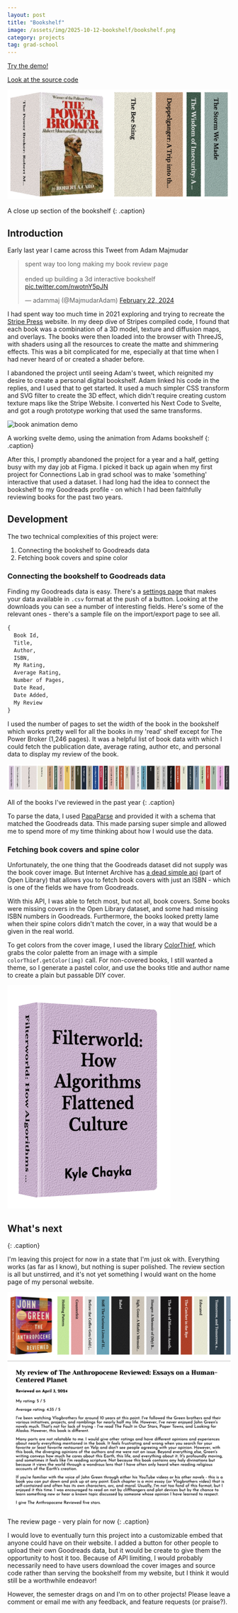 ```yaml
---
layout: post
title: "Bookshelf"
image: /assets/img/2025-10-12-bookshelf/bookshelf.png
category: projects
tag: grad-school
---
```



[Try the demo!](https://leviv.cool/bookshelf/)

[Look at the source code](https://github.com/leviv/bookshelf)

![A section of the bookshelf](/assets/img/2025-10-12-bookshelf/bookshelf.png)

A close up section of the bookshelf
{: .caption}

## Introduction

Early last year I came across this Tweet from Adam Majmudar

  <blockquote class="twitter-tweet"><p lang="en" dir="ltr">spent way too long making my book review page<br><br>ended up building a 3d interactive bookshelf <a href="https://t.co/nwotnY5pJN">pic.twitter.com/nwotnY5pJN</a></p>&mdash; adammaj (@MajmudarAdam) <a href="https://twitter.com/MajmudarAdam/status/1760485637680198099?ref_src=twsrc%5Etfw">February 22, 2024</a></blockquote> <script async src="https://platform.twitter.com/widgets.js" charset="utf-8"></script>

I had spent way too much time in 2021 exploring and trying to recreate the [Stripe Press](https://press.stripe.com/) website. In my deep dive of Stripes compiled code, I found that each book was a combination of a 3D model, texture and diffusion maps, and overlays. The books were then loaded into the browser with ThreeJS, with shaders using all the resources to create the matte and shimmering effects. This was a bit complicated for me, especially at that time when I had never heard of or created a shader before. 

I abandoned the project until seeing Adam's tweet, which reignited my desire to create a personal digital bookshelf. Adam linked his code in the replies, and I used that to get started. It used a much simpler CSS transform and SVG filter to create the 3D effect, which didn't require creating custom texture maps like the Stripe Website. I converted his Next Code to Svelte, and got a rough prototype working that used the same transforms.

![book animation demo](/assets/img/2025-10-12-bookshelf/demo.gif)

A working svelte demo, using the animation from Adams bookshelf
{: .caption}

After this, I promptly abandoned the project for a year and a half, getting busy with my day job at Figma. I picked it back up again when my first project for Connections Lab in grad school was to make 'something' interactive that used a dataset. I had long had the idea to connect the bookshelf to my Goodreads profile - on which I had been faithfully reviewing books for the past two years.

## Development

The two technical complexities of this project were:

1. Connecting the bookshelf to Goodreads data
2. Fetching book covers and spine color

### Connecting the bookshelf to Goodreads data

Finding my Goodreads data is easy. There's a [settings page](https://www.goodreads.com/review/import) that makes your data available in `.csv` format at the push of a button. Looking at the downloads you can see a number of interesting fields. Here's some of the relevant ones - there's a sample file on the import/export page to see all.

```txt
{
  Book Id,
  Title,
  Author,
  ISBN,
  My Rating,
  Average Rating,
  Number of Pages,
  Date Read,
  Date Added,
  My Review
}
```

I used the number of pages to set the width of the book in the bookshelf which works pretty well for all the books in my 'read' shelf except for The Power Broker (1,246 pages). It was a helpful list of book data with which I could fetch the publication date, average rating, author etc, and personal data to display my review of the book.

![A long virtual bookshelf](/assets/img/2025-10-12-bookshelf/entire-bookshelf.png)

All of the books I've reviewed in the past year
{: .caption}

To parse the data, I used [PapaParse](https://www.papaparse.com/) and provided it with a schema that matched the Goodreads data. This made parsing super simple and allowed me to spend more of my time thinking about how I would use the data.

### Fetching book covers and spine color

Unfortunately, the one thing that the Goodreads dataset did not supply was the book cover image. But Internet Archive has [a dead simple api](https://openlibrary.org/dev/docs/api/covers) (part of Open Library) that allows you to fetch book covers with just an ISBN - which is one of the fields we have from Goodreads. 

With this API, I was able to fetch most, but not all, book covers. Some books were missing covers in the Open Library dataset, and some had missing ISBN numbers in Goodreads. Furthermore, the books looked pretty lame when their spine colors didn't match the cover, in a way that would be a given in the real world.

To get colors from the cover image, I used the library [ColorThief](https://lokeshdhakar.com/projects/color-thief/), which grabs the color palette from an image with a simple `colorThief.getColor(img)` call. For non-covered books, I still wanted a theme, so I generate a pastel color, and use the books title and author name to create a plain but passable DIY cover.

![Book with diy cover](/assets/img/2025-10-12-bookshelf/book-no-cover.png)

## What's next
{: .caption}

I'm leaving this project for now in a state that I'm just ok with. Everything works (as far as I know), but nothing is super polished. The review section is all but unstirred, and it's not yet something I would want on the home page of my personal website.

![Review Section](/assets/img/2025-10-12-bookshelf/review.png)

The review page - very plain for now
{: .caption}

I would love to eventually turn this project into a customizable embed that anyone could have on their website. I added a button for other people to upload their own Goodreads data, but it would be create to give them the opportunity to host it too. Because of API limiting, I would probably necessarily need to have users download the cover images and source code rather than serving the bookshelf from my website, but I think it would still be a worthwhile endeavor!

However, the semester drags on and I'm on to other projects! Please leave a comment or email me with any feedback, and feature requests (or praise?).